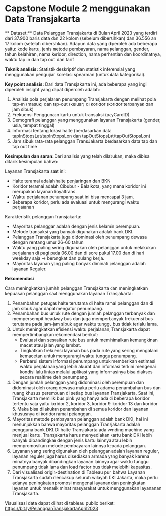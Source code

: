 # Capstone Module 2 menggunakan Data Transjakarta 

** Dataset:**
Data Pelanggan Transjakarta di Bulan April 2023 yang terdiri dari  37.900 baris data dan 22 kolom (sebelum dibersihkan) dan 36.556 an 17 kolom (setelah dibersihkan).
Adapun data yang diperoleh ada beberapa yaitu:
kode kartu, jenis metode pembayaran, nama pelanggan, gender, tahun kelahiran, nama koridor, direction, nama perhentian dan koordinatnya, waktu tap in dan tap out, dan tarif 

**Teknik analisis:**
Statistik deskriptif dan statistik inferensial yang menggunakan pengujian korelasi spearman (untuk data kategorikal). 

**Key point analisis:** 
Dari data Transjakarta ini, ada beberapa yang ingi diperoleh insight yang dapat diperoleh adalah:

1. Analisis pola perjalanan penumpang Transjakarta dengan melihat pola tap-in (masuk) dan tap-out (keluar) di koridor (koridor terbanyak dan jam sibuk)
2. Frekuensi Penggunaan kartu untuk transaksi (payCardID)
3. Demografi pelanggan yang menggunakan layanan Transjakarta (gender, usia, tempat tinggal)
4. Informasi tentang lokasi halte (berdasarkan data tapInStopsLat/tapInStopsLon dan tapOutStopsLat/tapOutStopsLon) 
7. Jam sibuk rata-rata pelanggan TransJakarta berdasarkan data tap dan tap out time

**Kesimpulan dan saran:**
Dari analisis yang telah dilakukan, maka dibisa ditarik kesimpulan bahwa:

Layanan Transjakarta saat ini:
* Halte teramai adalah halte penjaringan dan BKN. 
* Koridor teramai adalah Cibubur - Balaikota, yang mana koridor ini merupakan layanan Royaltrans. 
* Waktu perjalanan penumpang saat ini bisa mencapai 3 jam. 
* Beberapa koridor, perlu ada evaluasi untuk mengurangi waktu perjalanan 

Karakteristik pelanggan Transjakarta:
* Mayoritas pelanggan adalah dengan jenis kelamin perempuan. 
* Metode transaksi yang banyak digunakan adalah bank DKI. 
* Pelanggan Transjakarta juga didominasi oleh penumpang dewasa dengan rentang umur 26-60 tahun
* Waktu yang paling sering digunakan oleh pelanggan untuk melakukan perjalanan di pagi pada 06.00 dan di sore pukul 17.00 dan di hari weekday saja → berangkat dan pulang kerja. 
* Mayoritas layanan yang paling banyak diminati pelanggan adalah layanan Reguler.

**Rekomendasi**

Cara meningkatkan jumlah pelanggan Transjakarta dan meningkatkan kepuasan pelanggan saat menggunakan layanan Transjakarta:

1. Penambahan petugas halte terutama di halte ramai pelanggan dan di jam sibuk agar dapat mengatur penumpang.
2. Penambahan bus untuk rute dengan jumlah pelanggan terbanyak dan mempersempit headway bus dan juga memperbanyak frekuensi bus terutama pada jam-jam sibuk agar waktu tunggu bus tidak terlalu lama.  
3. Untuk meningkatkan efisiensi waktu perjalanan, Transjakarta dapat mempertimbangkan rekomendasi berikut:
   * Evaluasi dan sesuaikan rute bus untuk meminimalkan kemungkinan macet atau jalan yang lambat.
   * Tingkatkan frekuensi layanan bus pada rute yang sering mengalami kemacetan untuk mengurangi waktu tunggu penumpang.
   * Perbarui sistem informasi penumpang untuk memberikan estimasi waktu perjalanan yang lebih akurat dan informasi terkini mengenai kondisi lalu lintas melalui aplikasi yang informasinya bisa diakses secara realtime oleh penumpang.
4. Dengan jumlah pelanggan yang didominasi oleh perempuan dan didominasi oleh orang dewasa maka perlu adanya penambahan bus dan ruang khusus perempuan di setiap bus layanan Transjakarta. Saat ini, Transjakarta memiliki bus pink yang hanya ada di beberapa koridor tertentu saja yaitu koridor 2, koridor 3, koridor 9, koridor 13 dan koridor 5. Maka bisa dilakukan penambahan di semua koridor dan layanan khususnya di koridor ramai pelanggan. 
5. Mayoritas metode pembayaran pelanggan adalah bank DKI, hal ini menunjukkan bahwa mayoritas pelanggan Transjakarta adalah pengguna bank DKI. Di halte Transjakarta ada vending machine yang menjual kartu. Transjakarta harus menyediakan kartu bank DKI lebih banyak dibandingkan dengan jenis kartu lainnya atau lebih mempromosikan metode pembayaran lainnya kepada pelanggan. 
6. Layanan yang sering digunakan oleh pelanggan adalah layanan reguler, layanan reguler juga harus disediakan armada yang banyak karena minatnya banyak dibandingkan layanan lainnya agar waktu tunggu penumpang tidak lama dan load factor bus tidak melebihi kapasitas.
7. Dari visualisasi origin-destination di Tableau pun bahwa Layanan Transjakarta sudah mencakup seluruh wilayah DKI Jakarta, maka perlu adanya peningkatan promosi mengenai layanan dan peningkatan layanan untuk menarik minat masyarakat untuk menggunakan layananan Transjakarta. 


Visualisasi data dapat dilihat di tableau public berikut:
https://bit.ly/PelangganTransjakartaApril2023
